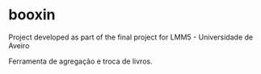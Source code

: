 

# booxin

Project developed as part of the final project for LMM5 - Universidade de Aveiro

Ferramenta de agregação e troca de livros.
